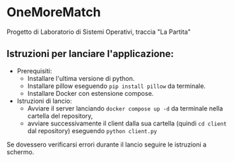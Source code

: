 # OneMoreMatch
 Progetto di Laboratorio di Sistemi Operativi, traccia "La Partita"

## Istruzioni per lanciare l'applicazione:
- Prerequisiti:
	- Installare l'ultima versione di python.
	- Installare pillow eseguendo `pip install pillow` da terminale.
	- Installare Docker con estensione compose.
- Istruzioni di lancio:
	- Avviare il server lanciando `docker compose up -d` da terminale nella cartella del repository,
	- avviare successivamente il client dalla sua cartella (quindi `cd client` dal repository) eseguendo `python client.py`

 Se dovessero verificarsi errori durante il lancio seguire le istruzioni a schermo.
